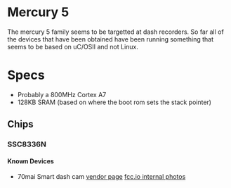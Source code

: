 # Mercury 5

The mercury 5 family seems to be targetted at dash recorders. So far all of the devices that have been obtained have been running something that seems to be based on uC/OSII and not Linux.

# Specs

- Probably a 800MHz Cortex A7
- 128KB SRAM (based on where the boot rom sets the stack pointer)

## Chips

### SSC8336N

#### Known Devices 

- 70mai Smart dash cam [vendor page](https://www.70mai.com/en/70mai-dash-cam-lite/?gclid=EAIaIQobChMIzsLkl6y_5QIVEz5gCh1UOg9eEAAYASAAEgLvffD_BwE) [fcc.io internal photos](https://fccid.io/2AOK9-MIDRIVED08/Internal-Photos/internal-photos-4351132)
